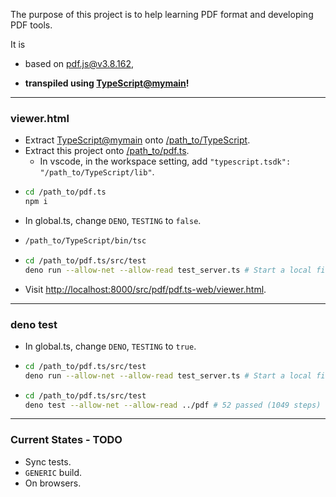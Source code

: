 The purpose of this project is to help learning PDF format and developing PDF tools.

It is

* based on [pdf.js@v3.8.162](https://github.com/mozilla/pdf.js/tree/v3.8.162),

* **transpiled using [TypeScript@mymain](https://github.com/nmtigor/TypeScript/tree/mymain/PRs)!**

--------------------------------------------------------------------------------

### viewer.html

* Extract [TypeScript@mymain](https://github.com/nmtigor/TypeScript) onto <ins>/path_to/TypeScript</ins>.
* Extract this project onto <ins>/path_to/pdf.ts</ins>.
  * In vscode, in the workspace setting, add `"typescript.tsdk": "/path_to/TypeScript/lib"`.
* 
  ```bash
  cd /path_to/pdf.ts
  npm i
  ```
* In global.ts, change `DENO`, `TESTING` to `false`.
* 
  ```bash
  /path_to/TypeScript/bin/tsc
  ```
* 
  ```bash
  cd /path_to/pdf.ts/src/test
  deno run --allow-net --allow-read test_server.ts # Start a local file server at port 8000
  ```
* Visit <ins>h</ins><ins>ttp://localhost:8000/src/pdf/pdf.ts-web/viewer.html</ins>.

--------------------------------------------------------------------------------

### deno test

* In global.ts, change `DENO`, `TESTING` to `true`.
* 
  ```bash
  cd /path_to/pdf.ts/src/test
  deno run --allow-net --allow-read test_server.ts # Start a local file server at port 8000
  ```
* 
  ```bash
  cd /path_to/pdf.ts/src/test
  deno test --allow-net --allow-read ../pdf # 52 passed (1049 steps)
  ```

--------------------------------------------------------------------------------

### Current States - TODO

* Sync tests.
* `GENERIC` build.
* On browsers.
